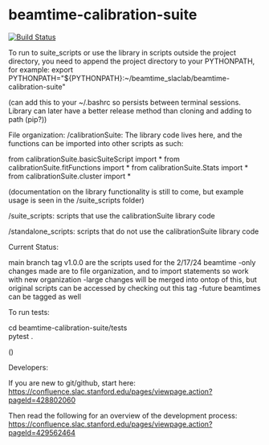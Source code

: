 # beamtime-calibration-suite
[![Build Status](https://github.com/slaclab/beamtime-calibration-suite/actions/workflows/run-tests.yml/badge.svg?branch=main)](https://github.com/slaclab/beamtime-calibration-suite/actions/workflows/run-tests.yml)

To run to suite_scripts or use the library in scripts outside the project directory, you need to append the project directory to your PYTHONPATH, for example:
export PYTHONPATH="${PYTHONPATH}:~/beamtime_slaclab/beamtime-calibration-suite"

(can add this to your ~/.bashrc so persists between terminal sessions. Library can later have
a better release method than cloning and adding to path (pip?))

File organization: 
/calibrationSuite: The library code lives here, and the functions can be imported into other scripts as such:

from calibrationSuite.basicSuiteScript import *
from calibrationSuite.fitFunctions import *
from calibrationSuite.Stats import *
from calibrationSuite.cluster import *

(documentation on the library functionality is still to come, but example usage is seen in the /suite_scripts folder)

/suite_scripts: scripts that use the calibrationSuite library code

/standalone_scripts: scripts that do not use the calibrationSuite library code


Current Status:

main branch tag v1.0.0 are the scripts used for the 2/17/24 beamtime 
    -only changes made are to file organization, and to import statements so work with new organization
    -large changes will be merged into ontop of this, but original scripts can be accessed by checking out this tag
    -future beamtimes can be tagged as well


To run tests:   

cd beamtime-calibration-suite/tests  
pytest .  

()

Developers:

If you are new to git/github, start here: https://confluence.slac.stanford.edu/pages/viewpage.action?pageId=428802060

Then read the following for an overview of the development process: https://confluence.slac.stanford.edu/pages/viewpage.action?pageId=429562464


